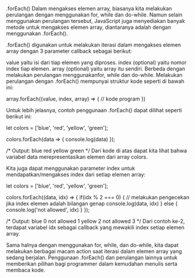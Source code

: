 .forEach()
Dalam mengakses elemen array, biasanya kita melakukan perulangan dengan menggunakan for, while dan do-while. Namun selain menggunakan perulangan tersebut, JavaScript juga menyediakan banyak metode untuk mengakses elemen array, diantaranya adalah dengan menggunakan .forEach().

.forEach() digunakan untuk melakukan iterasi dalam mengakses elemen array dengan 3 parameter callback sebagai berikut:

value yaitu isi dari tiap elemen yang diproses.
index (optional) yaitu nomor index tiap elemen.
array (optional) yaitu array itu sendiri.
Berbeda dengan melakukan perulangan menggunakanfor, while dan do-while. Melakukan perulangan dengan .forEach() mempunyai struktur kode seperti di bawah ini:

array.forEach((value, index, array) => {
// kode program
})

Untuk lebih jelasnya, contoh penggunaan .forEach() dapat dilihat seperti berikut ini:

let colors = ['blue', 'red', 'yellow', 'green'];

colors.forEach(data => {
  console.log(data)
});

/* Output: 
blue
red
yellow
green
*/
Dari kode di atas dapat kita lihat bahwa variabel data merepresentasikan elemen dari array colors.

Kita juga dapat menggunakan parameter index untuk mendapatkan/mengakses index dari setiap elemen array:

let colors = ['blue', 'red', 'yellow', 'green'];

colors.forEach((data, idx) => {
  if(idx % 2 === 0) { // melakukan pengecekan jika index elemen adalah bilangan genap
    console.log(data, idx)
  } else {
    console.log('not allowed', idx)
  }
});

/* Output: 
blue 0
not allowed 1
yellow 2
not allowed 3
*/
Dari contoh ke-2, terdapat variabel idx sebagai callback yang mewakili index setiap elemen array.

Sama halnya dengan menggunakan for, while, dan do-while, kita dapat melakukan berbagai macam action saat iterasi dalam elemen array yang sedang berjalan. Penggunaan .forEach() dan perulangan lainnya untuk memberikan pilihan bagi programmer dalam kemudahan menulis serta membaca kode.
